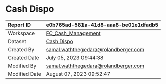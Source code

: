 



# Cash Dispo

|Report ID|e0b765ad-581a-41d8-aaa8-be01e1dfadb5|
| :--- | :--- |
|Workspace|[FC_Cash_Management](../Workspaces/FC_Cash_Management.md)|
|Dataset|[Cash Dispo](../Datasets/Cash-Dispo.md)|
|Created By|samal.waththegedara@rolandberger.com|
|Created Date|July 05, 2023 09:44:38|
|Modified By|samal.waththegedara@rolandberger.com|
|Modified Date|August 07, 2023 09:52:47|
